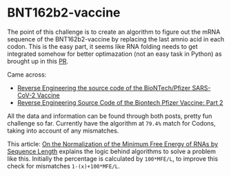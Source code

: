 # BNT162b2-vaccine
The point of this challenge is to create an algorithm to figure out the mRNA sequence of the BNT162b2-vaccine by replacing the last amnio acid in each codon. This is the easy part, it seems like RNA folding needs to get integrated somehow for better optimazation (not an easy task in Python) as brought up in this [PR](https://github.com/berthubert/bnt162b2/pull/3).

Came across:
- [Reverse Engineering the source code of the BioNTech/Pfizer SARS-CoV-2 Vaccine](https://berthub.eu/articles/posts/reverse-engineering-source-code-of-the-biontech-pfizer-vaccine/) 
- [Reverse Engineering Source Code of the Biontech Pfizer Vaccine: Part 2](https://berthub.eu/articles/posts/part-2-reverse-engineering-source-code-of-the-biontech-pfizer-vaccine/)

All the data and information can be found through both posts, pretty fun challenge so far. Currently have the algorithm at `79.4%` match for Codons, taking into account of any mismatches.

This article: [On the Normalization of the Minimum Free Energy of RNAs by Sequence Length](https://www.ncbi.nlm.nih.gov/pmc/articles/PMC4236180/) explains the logic behind algorithms to solve a problem like this. Initially the percentage is calculated by `100*MFE/L`, to improve this check for mismatches `1-(x)+100*MFE/L`.

